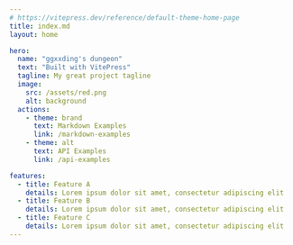 ```yaml
---
# https://vitepress.dev/reference/default-theme-home-page
title: index.md
layout: home

hero:
  name: "ggxxding's dungeon"
  text: "Built with VitePress"
  tagline: My great project tagline
  image:
    src: /assets/red.png
    alt: background
  actions:
    - theme: brand
      text: Markdown Examples
      link: /markdown-examples
    - theme: alt
      text: API Examples
      link: /api-examples

features:
  - title: Feature A
    details: Lorem ipsum dolor sit amet, consectetur adipiscing elit
  - title: Feature B
    details: Lorem ipsum dolor sit amet, consectetur adipiscing elit
  - title: Feature C
    details: Lorem ipsum dolor sit amet, consectetur adipiscing elit
---
```


